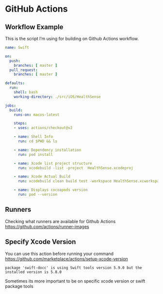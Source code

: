 # GitHub Actions

## Workflow Example

This is the script I’m using for building on Github Actions workflow.

```yaml
name: Swift

on:
  push:
    branches: [ master ]
  pull_request:
    branches: [ master ]

defaults:
  run:
    shell: bash
    working-directory: ./src/iOS/HealthSense

jobs:
  build:
    runs-on: macos-latest

    steps:
    - uses: actions/checkout@v2

    - name: Shell Info
      run: cd $PWD && ls

    - name: Dependency installation
      run: pod install

    - name: Xcode list project structure
      run: xcodebuild -list -project  HealthSense.xcodeproj

    - name: Xcode Actual Build
      run: xcodebuild clean build test -workspace HealthSense.xcworkspace -scheme HealthSenseCI -destination "platform=iOS Simulator,OS=13.3,name=iPhone 11" ONLY_ACTIVE_ARCH=NO CODE_SIGNING_REQUIRED=NO -skip-testing:HealthSenseUITests

    - name: Displays cocoapods version
      run: pod --version
```



## Runners

Checking what runners are available for Github Actions
https://github.com/actions/runner-images


## Specify Xcode Version

You can use this action before running your command
https://github.com/marketplace/actions/setup-xcode-version

```log
package 'swift-docc' is using Swift tools version 5.9.0 but the installed version is 5.8.0
```

Sometimes its more important to be on specific xcode version or swift package tools
